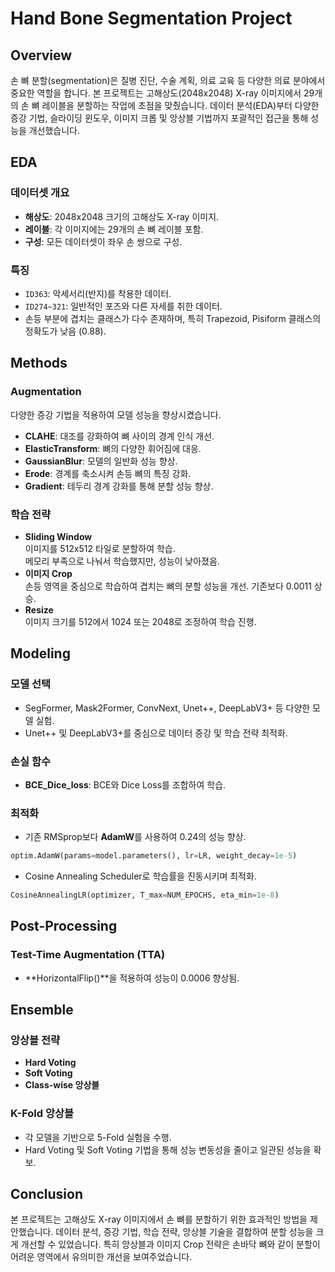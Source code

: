 # Hand Bone Segmentation Project


## Overview

손 뼈 분할(segmentation)은 질병 진단, 수술 계획, 의료 교육 등 다양한 의료 분야에서 중요한 역할을 합니다. 본 프로젝트는 고해상도(2048x2048) X-ray 이미지에서 29개의 손 뼈 레이블을 분할하는 작업에 초점을 맞췄습니다. 데이터 분석(EDA)부터 다양한 증강 기법, 슬라이딩 윈도우, 이미지 크롭 및 앙상블 기법까지 포괄적인 접근을 통해 성능을 개선했습니다.



## EDA

### 데이터셋 개요

- **해상도**: 2048x2048 크기의 고해상도 X-ray 이미지.
- **레이블**: 각 이미지에는 29개의 손 뼈 레이블 포함.
- **구성**: 모든 데이터셋이 좌우 손 쌍으로 구성.

### 특징

- `ID363`: 악세서리(반지)를 착용한 데이터.
- `ID274~321`: 일반적인 포즈와 다른 자세를 취한 데이터.
- 손등 부분에 겹치는 클래스가 다수 존재하며, 특히 Trapezoid, Pisiform 클래스의 정확도가 낮음 (0.88).



## Methods

### Augmentation

다양한 증강 기법을 적용하여 모델 성능을 향상시켰습니다.

- **CLAHE**: 대조를 강화하여 뼈 사이의 경계 인식 개선.
- **ElasticTransform**: 뼈의 다양한 휘어짐에 대응.
- **GaussianBlur**: 모델의 일반화 성능 향상.
- **Erode**: 경계를 축소시켜 손등 뼈의 특징 강화.
- **Gradient**: 테두리 경계 강화를 통해 분할 성능 향상.


### 학습 전략

- **Sliding Window**  
  이미지를 512x512 타일로 분할하여 학습.  
  메모리 부족으로 나눠서 학습했지만, 성능이 낮아졌음.
- **이미지 Crop**  
  손등 영역을 중심으로 학습하여 겹치는 뼈의 분할 성능을 개선. 기존보다 0.0011 상승.
- **Resize**  
  이미지 크기를 512에서 1024 또는 2048로 조정하여 학습 진행.



## Modeling

### 모델 선택

- SegFormer, Mask2Former, ConvNext, Unet++, DeepLabV3+ 등 다양한 모델 실험.
- Unet++ 및 DeepLabV3+를 중심으로 데이터 증강 및 학습 전략 최적화.

### 손실 함수

- **BCE_Dice_loss**: BCE와 Dice Loss를 조합하여 학습.

### 최적화

- 기존 RMSprop보다 **AdamW**를 사용하여 0.24의 성능 향상.
```python
optim.AdamW(params=model.parameters(), lr=LR, weight_decay=1e-5)
```
- Cosine Annealing Scheduler로 학습률을 진동시키며 최적화.
```python
CosineAnnealingLR(optimizer, T_max=NUM_EPOCHS, eta_min=1e-8)
```



## Post-Processing

### Test-Time Augmentation (TTA)

- **HorizontalFlip()**을 적용하여 성능이 0.0006 향상됨.



## Ensemble

### 앙상블 전략

- **Hard Voting**
- **Soft Voting**
- **Class-wise 앙상블**

### K-Fold 앙상블

- 각 모델을 기반으로 5-Fold 실험을 수행.
- Hard Voting 및 Soft Voting 기법을 통해 성능 변동성을 줄이고 일관된 성능을 확보.



## Conclusion

본 프로젝트는 고해상도 X-ray 이미지에서 손 뼈를 분할하기 위한 효과적인 방법을 제안했습니다. 데이터 분석, 증강 기법, 학습 전략, 앙상블 기술을 결합하여 분할 성능을 크게 개선할 수 있었습니다. 특히 앙상블과 이미지 Crop 전략은 손바닥 뼈와 같이 분할이 어려운 영역에서 유의미한 개선을 보여주었습니다.

